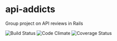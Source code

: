 # api-addicts
Group project on API reviews in Rails

![Build Status](https://codeship.com/projects/8b992560-dcbb-0133-fcbe-2e9843291021/status?branch=master)
![Code Climate](https://codeclimate.com/github/bmordas11/api-addicts.png)
![Coverage Status](https://coveralls.io/repos/bmordas11/api-addicts/badge.png)
